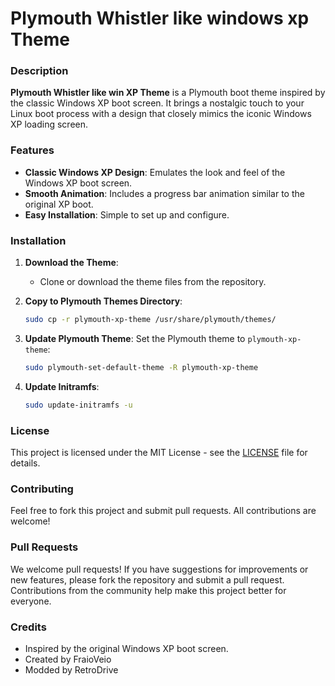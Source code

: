 
# Plymouth Whistler like windows xp Theme

### Description

**Plymouth Whistler like win XP Theme** is a Plymouth boot theme inspired by the classic Windows XP boot screen. It brings a nostalgic touch to your Linux boot process with a design that closely mimics the iconic Windows XP loading screen.

### Features

- **Classic Windows XP Design**: Emulates the look and feel of the Windows XP boot screen.
- **Smooth Animation**: Includes a progress bar animation similar to the original XP boot.
- **Easy Installation**: Simple to set up and configure.

### Installation

1. **Download the Theme**:
   - Clone or download the theme files from the repository.

2. **Copy to Plymouth Themes Directory**:
   ```bash
   sudo cp -r plymouth-xp-theme /usr/share/plymouth/themes/
   ```

3. **Update Plymouth Theme**:
    Set the Plymouth theme to `plymouth-xp-theme`:
    ```bash
    sudo plymouth-set-default-theme -R plymouth-xp-theme
    ```

4. **Update Initramfs**:
   ```bash
   sudo update-initramfs -u
   ```

### License

This project is licensed under the MIT License - see the [LICENSE](LICENSE.txt) file for details.

### Contributing

Feel free to fork this project and submit pull requests. All contributions are welcome!

### Pull Requests

We welcome pull requests! If you have suggestions for improvements or new features, please fork the repository and submit a pull request. Contributions from the community help make this project better for everyone.

### Credits

- Inspired by the original Windows XP boot screen.
- Created by FraioVeio
- Modded by RetroDrive
